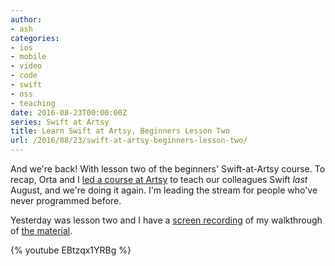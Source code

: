 ```yaml
---
author:
- ash
categories:
- ios
- mobile
- video
- code
- swift
- oss
- teaching
date: 2016-08-23T00:00:00Z
series: Swift at Artsy
title: Learn Swift at Artsy, Beginners Lesson Two
url: /2016/08/23/swift-at-artsy-beginners-lesson-two/
---
```


And we're back! With lesson two of the beginners' Swift-at-Artsy course. To recap, Orta and I [led a course at Artsy][course] to teach our colleagues Swift _last_ August, and we're doing it again. I'm leading the stream for people who've never programmed before.

Yesterday was lesson two and I have a [screen recording][youtube] of my walkthrough of [the material][github]. 

<!--more-->

{% youtube EBtzqx1YRBg %}


[course]: http://artsy.github.io/blog/2016/01/26/swift-at-artsy/
[youtube]: https://youtu.be/EBtzqx1YRBg
[github]: https://github.com/artsy/Swift-at-Artsy/tree/master/Beginners/Lesson%20Two
